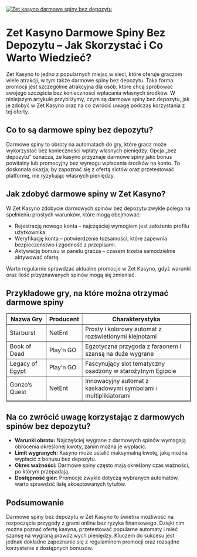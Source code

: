 [![Zet kasyno darmowe spiny bez depozytu](https://123-caf.pages.dev/gitsignup.png)](https://vrmoo.ru/Bt82HjjY)

<h1>Zet Kasyno Darmowe Spiny Bez Depozytu – Jak Skorzystać i Co Warto Wiedzieć?</h1> <p>Zet Kasyno to jedno z popularnych miejsc w sieci, które oferuje graczom wiele atrakcji, w tym także darmowe spiny bez depozytu. Taka forma promocji jest szczególnie atrakcyjna dla osób, które chcą spróbować swojego szczęścia bez konieczności wpłacania własnych środków. W niniejszym artykule przybliżymy, czym są darmowe spiny bez depozytu, jak je zdobyć w Zet Kasyno oraz na co zwrócić uwagę podczas korzystania z tej oferty.</p>  <h2>Co to są darmowe spiny bez depozytu?</h2> <p>Darmowe spiny to obroty na automatach do gry, które gracz może wykorzystać bez konieczności wpłaty własnych pieniędzy. Opcja „bez depozytu” oznacza, że kasyno przyznaje darmowe spiny jako bonus powitalny lub promocyjny bez wymogu wpłacenia środków na konto. To doskonała okazja, by zapoznać się z ofertą slotów oraz przetestować platformę, nie ryzykując własnych pieniędzy.</p>  <h2>Jak zdobyć darmowe spiny w Zet Kasyno?</h2> <p>W Zet Kasyno zdobycie darmowych spinów bez depozytu zwykle polega na spełnieniu prostych warunków, które mogą obejmować:</p> <ul>   <li>Rejestrację nowego konta – najczęściej wymogiem jest założenie profilu użytkownika.</li>   <li>Weryfikację konta – potwierdzenie tożsamości, które zapewnia bezpieczeństwo i zgodność z przepisami.</li>   <li>Aktywację bonusu w panelu gracza – czasem trzeba samodzielnie aktywować ofertę.</li> </ul> <p>Warto regularnie sprawdzać aktualne promocje w Zet Kasyno, gdyż warunki oraz ilość przyznawanych spinów mogą się zmieniać.</p>  <h2>Przykładowe gry, na które można otrzymać darmowe spiny</h2> <table border="1" cellpadding="5" cellspacing="0">   <thead>     <tr>       <th>Nazwa Gry</th>       <th>Producent</th>       <th>Charakterystyka</th>     </tr>   </thead>   <tbody>     <tr>       <td>Starburst</td>       <td>NetEnt</td>       <td>Prosty i kolorowy automat z rozświetlonymi klejnotami</td>     </tr>     <tr>       <td>Book of Dead</td>       <td>Play’n GO</td>       <td>Egzotyczna przygoda z faraonem i szansą na duże wygrane</td>     </tr>     <tr>       <td>Legacy of Egypt</td>       <td>Play’n GO</td>       <td>Fascynujący slot tematyczny osadzony w starożytnym Egipcie</td>     </tr>     <tr>       <td>Gonzo’s Quest</td>       <td>NetEnt</td>       <td>Innowacyjny automat z kaskadowymi symbolami i multiplikiatorami</td>     </tr>   </tbody> </table>  <h2>Na co zwrócić uwagę korzystając z darmowych spinów bez depozytu?</h2> <ul>   <li><strong>Warunki obrotu:</strong> Najczęściej wygrane z darmowych spinów wymagają obrócenia określonej kwoty, zanim można je wypłacić.</li>   <li><strong>Limit wygranych:</strong> Kasyno może ustalić maksymalną kwotę, jaką można wypłacić z bonusu bez depozytu.</li>   <li><strong>Okres ważności:</strong> Darmowe spiny często mają określony czas ważności, po którym przepadają.</li>   <li><strong>Dostępność gier:</strong> Promocje zwykle dotyczą wybranych automatów, warto sprawdzić listę akceptowanych tytułów.</li> </ul>  <h2>Podsumowanie</h2> <p>Darmowe spiny bez depozytu w Zet Kasyno to świetna możliwość na rozpoczęcie przygody z grami online bez ryzyka finansowego. Dzięki nim można poznać ofertę kasyna, przetestować popularne automaty i mieć szansę na wygraną prawdziwych pieniędzy. Kluczem do sukcesu jest jednak dokładne zapoznanie się z regulaminem promocji oraz rozsądne korzystanie z dostępnych bonusów.</p>